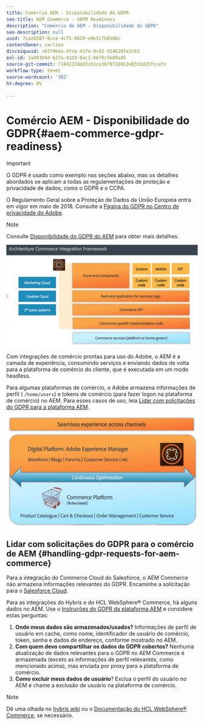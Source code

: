 ```yaml
---
title: Comércio AEM - Disponibilidade do GDPR
seo-title: AEM Commerce - GDPR Readiness
description: "Comércio de AEM - Disponibilidade do GDPR"
seo-description: null
uuid: 7ca26587-8cce-4c75-8629-e0e5cfb8166c
contentOwner: carlino
discoiquuid: c637964a-dfcb-41fe-9c92-934620fe2cb3
exl-id: 3a483b9d-627a-41d3-8ac1-66f9c5e89ad5
source-git-commit: 71842228dd3cb1ce3b79728912e8333d25fccefc
workflow-type: tm+mt
source-wordcount: '302'
ht-degree: 0%

---
```


# Comércio AEM - Disponibilidade do GDPR{#aem-commerce-gdpr-readiness}

>[!IMPORTANT]
>
>O GDPR é usado como exemplo nas seções abaixo, mas os detalhes abordados se aplicam a todas as regulamentações de proteção e privacidade de dados; como o GDPR e o CCPA.

O Regulamento Geral sobre a Proteção de Dados da União Europeia entra em vigor em maio de 2018. Consulte a [Página do GDPR no Centro de privacidade do Adobe](https://business.adobe.com/privacy/general-data-protection-regulation.html).

>[!NOTE]
>
>Consulte [Disponibilidade do GDPR do AEM](/help/managing/data-protection-and-privacy.md) para obter mais detalhes.

![screen_shot_2018-03-22at111606](assets/screen_shot_2018-03-22at111606.jpg)

Com integrações de comércio prontas para uso do Adobe, o AEM é a camada de experiência, consumindo serviços e enviando dados de volta para a plataforma de comércio do cliente, que é executada em um modo headless.

Para algumas plataformas de comércio, o Adobe armazena informações de perfil ( `/home/users`) e tokens de comércio (para fazer logon na plataforma de comércio) no AEM. Para esses casos de uso, leia [Lidar com solicitações do GDPR para a plataforma AEM](/help/sites-administering/handling-gdpr-requests-for-aem-platform.md).

![screen_shot_2018-03-22at111621](assets/screen_shot_2018-03-22at111621.jpg)

## Lidar com solicitações do GDPR para o comércio de AEM {#handling-gdpr-requests-for-aem-commerce}

Para a integração do Commerce Cloud do Salesforce, o AEM Commerce não armazena informações relevantes do GDPR. Encaminhe a solicitação para o [Salesforce Cloud](https://documentation.b2c.commercecloud.salesforce.com/DOC1/index.jsp).

Para as integrações do Hybris e do HCL WebSphere® Commerce, há alguns dados no AEM. Use o [Instruções do GDPR da plataforma AEM](/help/sites-administering/handling-gdpr-requests-for-aem-platform.md) e considere estas perguntas:

1. **Onde meus dados são armazenados/usados?** Informações de perfil de usuário em cache, como nome, identificador de usuário de comércio, token, senha e dados de endereço, conforme mostrado no AEM.
1. **Com quem devo compartilhar os dados do GDPR cobertos?** Nenhuma atualização de dados relevantes para o GDPR no AEM Commerce é armazenada (exceto as informações de perfil relevantes, como mencionado acima), mas enviada por proxy para a plataforma de comércio.
1. **Como excluir meus dados de usuário**? Exclua o perfil do usuário no AEM e chame a exclusão de usuário na plataforma de comércio.

>[!NOTE]
>
>Dê uma olhada no [hybris wiki](https://wiki.hybris.com/) ou o [Documentação do HCL WebSphere® Commerce](https://help.hcltechsw.com/commerce/index.html), se necessário.
